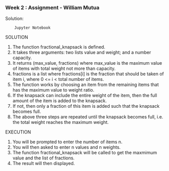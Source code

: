 ### Week 2 : Assignment - William Mutua

Solution: 
```
    Jupyter Notebook
```

SOLUTION
1. The function fractional_knapsack is defined.
2. It takes three arguments: two lists value and weight; and a number capacity.
3. It returns (max_value, fractions) where max_value is the maximum value of items with total weight not more than capacity.
4. fractions is a list where fractions[i] is the fraction that should be taken of item i, where 0 <= i < total number of items.
5. The function works by choosing an item from the remaining items that has the maximum value to weight ratio.
6. If the knapsack can include the entire weight of the item, then the full amount of the item is added to the knapsack.
7. If not, then only a fraction of this item is added such that the knapsack becomes full.
8. The above three steps are repeated until the knapsack becomes full, i.e. the total weight reaches the maximum weight.

EXECUTION

1. You will be prompted to enter the number of items n.
2. You will then asked to enter n values and n weights.
3. The function fractional_knapsack will be called to get the maxmimum value and the list of fractions.
4. The result will then displayed.

